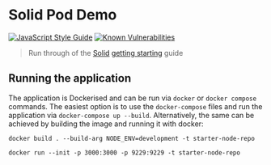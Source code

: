 # Solid Pod Demo

[![JavaScript Style Guide](https://img.shields.io/badge/code_style-standard-brightgreen.svg)](https://standardjs.com)
[![Known Vulnerabilities](https://snyk.io/test/github/st3v3nhunt/solid-pod-demo/badge.svg)](https://snyk.io/test/github/st3v3nhunt/solid-pod-demo)

> Run through of the [Solid](https://solidproject.org/)
> [getting starting](https://solidproject.org/developers/tutorials/getting-started)
> guide

## Running the application

The application is Dockerised and can be run via `docker` or `docker compose`
commands. The easiest option is to use the `docker-compose` files and run the
application via `docker-compose up --build`. Alternatively, the same can be
achieved by building the image and running it with docker:

```shell
docker build . --build-arg NODE_ENV=development -t starter-node-repo

docker run --init -p 3000:3000 -p 9229:9229 -t starter-node-repo
```
